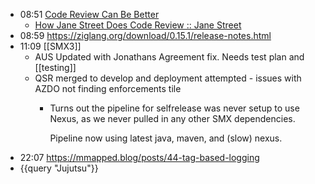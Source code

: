 - 08:51 [Code Review Can Be Better](https://tigerbeetle.com/blog/2025-08-04-code-review-can-be-better)
	- [ How Jane Street Does Code Review :: Jane Street](https://www.janestreet.com/tech-talks/janestreet-code-review/)
- 08:59 https://ziglang.org/download/0.15.1/release-notes.html
- 11:09 [[SMX3]]
	- AUS Updated with Jonathans Agreement fix. Needs test plan and [[testing]]
	- QSR merged to develop and deployment attempted - issues with AZDO not finding enforcements tile
		- Turns out the pipeline for selfrelease was never setup to use Nexus, as we never pulled in any other SMX dependencies.
		  
		  Pipeline now using latest java, maven, and (slow) nexus.
- 22:07 https://mmapped.blog/posts/44-tag-based-logging
- {{query "Jujutsu"}}